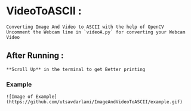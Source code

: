 # VideoToASCII :
    Converting Image And Video to ASCII with the help of OpenCV
    Uncomment the Webcam line in `videoA.py` for converting your Webcam Video
## After Running :
    **Scroll Up** in the terminal to get Better printing

### Example
    ![Image of Example]
    (https://github.com/utsavdarlami/ImageAndVideoToASCII/example.gif)